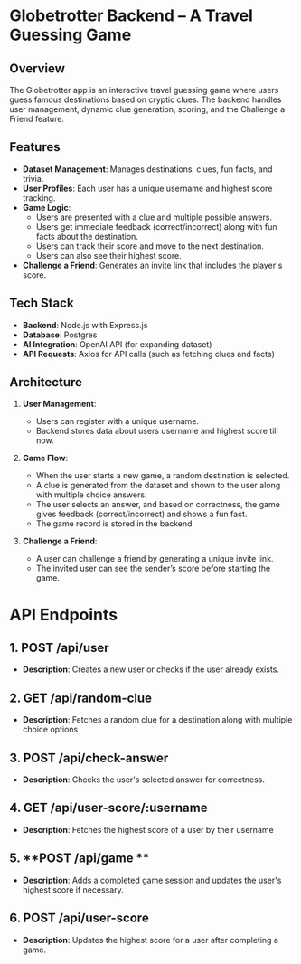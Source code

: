 # Globetrotter Backend – A Travel Guessing Game

## Overview
The Globetrotter app is an interactive travel guessing game where users guess famous destinations based on cryptic clues. The backend handles user management, dynamic clue generation, scoring, and the Challenge a Friend feature.

## Features
- **Dataset Management**: Manages destinations, clues, fun facts, and trivia.
- **User Profiles**: Each user has a unique username and highest score tracking.
- **Game Logic**: 
    - Users are presented with a clue and multiple possible answers.
    - Users get immediate feedback (correct/incorrect) along with fun facts about the destination.
    - Users can track their score and move to the next destination.
    - Users can also see their highest score.
- **Challenge a Friend**: Generates an invite link that includes the player's score.

## Tech Stack
- **Backend**: Node.js with Express.js
- **Database**: Postgres
- **AI Integration**: OpenAI API (for expanding dataset)
- **API Requests**: Axios for API calls (such as fetching clues and facts)

## Architecture

1. **User Management**:
   - Users can register with a unique username.
   - Backend stores data about users username and highest score till now.
   
2. **Game Flow**:
   - When the user starts a new game, a random destination is selected.
   - A clue is generated from the dataset and shown to the user along with multiple choice answers.
   - The user selects an answer, and based on correctness, the game gives feedback (correct/incorrect) and shows a fun fact.
   - The game record is stored in the backend


4. **Challenge a Friend**:
   - A user can challenge a friend by generating a unique invite link.
   - The invited user can see the sender’s score before starting the game.

# API Endpoints

## 1. **POST /api/user**
- **Description**: Creates a new user or checks if the user already exists.


## 2. **GET /api/random-clue**
- **Description**: Fetches a random clue for a destination along with multiple choice options

## 3. **POST /api/check-answer**
- **Description**: Checks the user's selected answer for correctness.
  
## 4. **GET /api/user-score/:username**
- **Description**: Fetches the highest score of a user by their username

## 5. **POST /api/game **
- **Description**: Adds a completed game session and updates the user's highest score if necessary.

## 6. **POST /api/user-score**
- **Description**: Updates the highest score for a user after completing a game.

  


